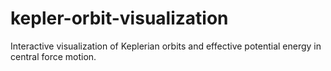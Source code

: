 # kepler-orbit-visualization
Interactive visualization of Keplerian orbits and effective potential energy in central force motion.
